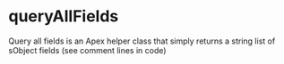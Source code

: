 # queryAllFields
Query all fields is an Apex helper class that simply returns a string list of sObject fields (see comment lines in code)
